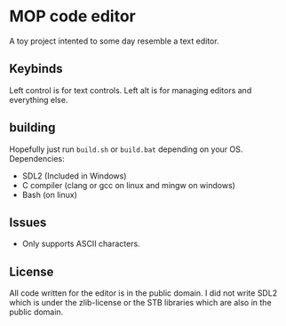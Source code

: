 # MOP code editor
A toy project intented to some day resemble a text editor.

## Keybinds
Left control is for text controls. Left alt is for managing editors and everything else.

## building
Hopefully just run `build.sh` or `build.bat` depending on your OS.
<br>
Dependencies:
 - SDL2 (Included in Windows)
 - C compiler (clang or gcc on linux and mingw on windows)
 - Bash (on linux)

## Issues
 - Only supports ASCII characters.

## License
All code written for the editor is in the public domain.
I did not write SDL2 which is under the zlib-license or the STB libraries which are also in the public domain.

